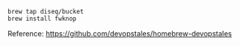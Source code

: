 ```
brew tap diseq/bucket
brew install fwknop
```

Reference: https://github.com/devopstales/homebrew-devopstales
